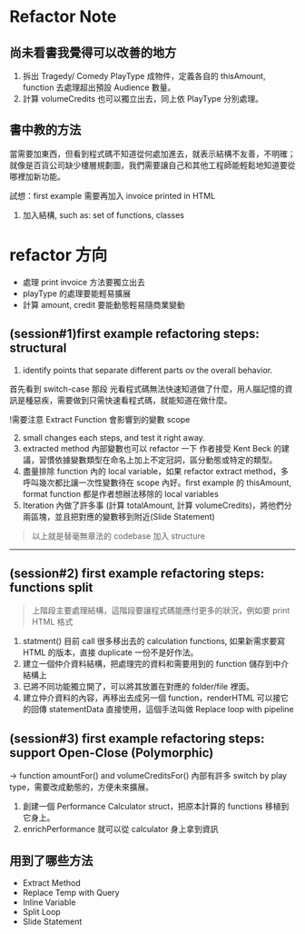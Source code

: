 # Refactor Note

## 尚未看書我覺得可以改善的地方
1. 拆出 Tragedy/ Comedy PlayType 成物件，定義各自的 thisAmount, function 去處理超出預設 Audience 數量。
2. 計算 volumeCredits 也可以獨立出去，同上依 PlayType 分別處理。

## 書中教的方法

當需要加東西，但看到程式碼不知道從何處加進去，就表示結構不友善，不明確；就像是百貨公司缺少樓層規劃圖，我們需要讓自己和其他工程師能輕鬆地知道要從哪裡加新功能。

試想：first example 需要再加入 invoice printed in HTML

1. 加入結構, such as: set of functions, classes

# refactor 方向
- 處理 print invoice 方法要獨立出去
- playType 的處理要能輕易擴展
- 計算 amount, credit 要能動態輕易隨商業變動

## (session#1)first example refactoring steps: structural
1. identify points that separate different parts ov the overall behavior.

首先看到 switch-case 那段
光看程式碼無法快速知道做了什麼，用人腦記憶的資訊是種惡疾，需要做到只需快速看程式碼，就能知道在做什麼。

!需要注意 Extract Function 會影響到的變數 scope 

2. small changes each steps, and test it right away.
3. extracted method 內部變數也可以 refactor 一下
作者接受 Kent Beck 的建議，習慣依據變數類型在命名上加上不定冠詞，區分動態或特定的類型。
4. 盡量排除 function 內的 local variable，如果 refactor extract method，多呼叫幾次都比讓一次性變數待在 scope 內好。first example 的 thisAmount, format function 都是作者想辦法移除的 local variables
5. Iteration 內做了許多事 (計算 totalAmount, 計算 volumeCredits)，將他們分兩區塊，並且把對應的變數移到附近(Slide Statement)

> 以上就是替毫無章法的 codebase 加入 structure
---
## (session#2) first example refactoring steps: functions split
> 上階段主要處理結構，這階段要讓程式碼能應付更多的狀況，例如要 print HTML 格式

1. statment() 目前 call 很多移出去的 calculation functions, 如果新需求要寫 HTML 的版本，直接 duplicate 一份不是好作法。
2. 建立一個仲介資料結構，把處理完的資料和需要用到的 function 儲存到中介結構上
3. 已將不同功能獨立開了，可以將其放置在對應的 folder/file 裡面。
4. 建立仲介資料的內容，再移出去成另一個 function，renderHTML 可以接它的回傳 statementData 直接使用，這個手法叫做 Replace loop with pipeline

## (session#3) first example refactoring steps: support Open-Close (Polymorphic)
-> function amountFor() and volumeCreditsFor() 內部有許多 switch by play type，需要改成動態的，方便未來擴展。
1. 創建一個 Performance Calculator struct，把原本計算的 functions 移植到它身上。
2. enrichPerformance 就可以從 calculator 身上拿到資訊


## 用到了哪些方法
* Extract Method
* Replace Temp with Query
* Inline Variable
* Split Loop
* Slide Statement



